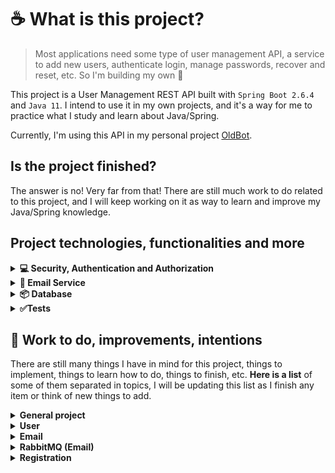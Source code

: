 
# ☕ What is this project?
> Most applications need some type of user management API, a service to add new users, authenticate login, 
manage passwords, recover and reset, etc. So I'm building my own 🙂

This project is a User Management REST API built with `Spring Boot 2.6.4` and `Java 11`. I intend to use it in my own projects, and it's a way for me to practice 
what I study and learn about Java/Spring.

Currently, I'm using this API in my personal project [OldBot](https://oldbot.com.br).


## Is the project finished?
The answer is no! Very far from that! There are still much work to do related to this project, and I will keep working 
on it as way to learn and improve my Java/Spring knowledge. 


## Project technologies, functionalities and more
<details><summary><b>💻 Security, Authentication and Authorization</b></summary>

Spring Security is responsible to manage Authentication and Authorization.
When logging in, the user is authenticated in the database and receives an `access` and `refresh` token.

### 🔴 Auth0 and Json Web Token (JWT)
It uses `Auth0` for Authorization, generating **Json Web Tokens** to be used in every request by the users.

All requests received are intercepted by Spring Security and validations are performed to check whether
the `access token` provided in the request is valid.

The token configurations, such as <u>expiration time</u>, are set in the `JWTAuthenticationFilter.java` file.

### 👮‍♂ Spring Security and Roles
All the access for the API and it's routes are set in the `SecurityConfiguration.java` file.  

Currently, there are only `2` main roles used in the project, they are:
- `USER`: simple user, allowed to access only login and registration related routes.
- `ADMIN`: has access and is allowed for everything.
</details>


<details><summary><b>📮 Email Service</b></summary>

The email service uses Java Mail to send emails. The SMTP settings must be set in your
`application.properties` file.

### 🐇 Asynchronous email sending with RabbitMQ
Since sending email is something that can take a few seconds and does not make much sense being synchronous
, it's recommended to send emails asynchronously, to achieve that, one of the best solutions is RabbitMQ
using messaging queues.

You can create your own instance of [RabbitMQ](https://www.rabbitmq.com/) using docker locally or, as I prefer, a cloud solution, and I recommend
[CloudAMQP](https://www.cloudamqp.com). It has free plans for hobby/development, and it's very easy to use.

- `RabbitMQService.java` is the Publisher which sends the messages to the queue.
- `EmailConsumer.java` is the Subscriber which receives the queue messages and call **EmailService** to send the emails.
</details>


<details><summary><b>📦 Database</b></summary>

The project has 2 configured databases by default, `MySQL` and `PostgreSQL`.

MySQL I use in my local machine, and Postgre, since my application is deployed in [Heroku](https://heroku.com/), it's used there.

</details>

<details><summary><b>✅Tests</b></summary>

Most of the `User` related Controller and Service methods have unit testing.
More tests will be implemented as the project goes on.

Another important pending work to do is implement **integration** tests, which I still need to learn how to implement.
</details>


## 🚀 Work to do, improvements, intentions
There are still many things I have in mind for this project, things to implement, things to learn how to do, things 
to finish, etc. **Here is a list** of some of them separated in topics, I will be updating this list as I finish any item 
or think of new things to add.

<details><summary><b>General project</b></summary>

*️⃣ Implement integration tests.
</details>


<details><summary><b>User</b></summary>

*️⃣ Implement `refresh token` functioning to renew the `access token`.

*️⃣ Finish/fix the implementation of some tests with `TODO` comment.

*️⃣ Implement change user email process, with emails confirmation, token, etc. 
</details>


<details><summary><b>Email</b></summary>

*️⃣ Create a microservice for the Email service(detach from the User service).

*️⃣ Create a microservice for the Consumer/Subscriber of the Email queue.
It's simple to do but for now I'm keeping in the same application to save costs with new Dynos 🙂 (since my application has low traffic).

*️⃣ Implement unit tests.
</details>

<details><summary><b>RabbitMQ (Email)</b></summary>

*️⃣ Learn how to save failed messages in database or other queue for further analysis and retries.
</details>


<details><summary><b>Registration</b></summary>

*️⃣ Implement unit tests.
</details>
